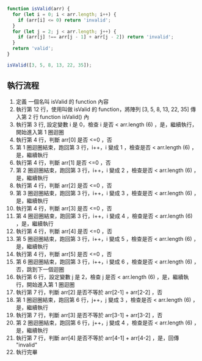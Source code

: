 ``` js
function isValid(arr) {
  for (let i = 0; i < arr.length; i++) {
    if (arr[i] <= 0) return 'invalid';
  }
  for (let j = 2; j < arr.length; j++) {
    if (arr[j] !== arr[j - 1] + arr[j - 2]) return 'invalid';
  }
  return 'valid';
}

isValid([3, 5, 8, 13, 22, 35]);
```

## 執行流程

1. 定義 一個名叫 isValid 的 function 內容
2. 執行第 12 行，使用叫做 isValid 的 function，將陣列 [3, 5, 8, 13, 22, 35] 傳入第 2 行 function isValid() 內
3. 執行第 3 行, 設定變數 i 是 0，檢查 i 是否 < arr.length (6) ，是，繼續執行，開始進入第 1 圈迴圈
4. 執行第 4 行，判斷 arr[0] 是否 <=0 ，否
5. 第 1 圈迴圈結束，跑回第 3 行，i++，i 變成 1 ，檢查是否 < arr.length (6) ，是，繼續執行
6. 執行第 4 行，判斷 arr[1] 是否 <=0 ，否
7. 第 2 圈迴圈結束，跑回第 3 行，i++，i 變成 2 ，檢查是否 < arr.length (6) ，是，繼續執行
8. 執行第 4 行，判斷 arr[2] 是否 <=0 ，否
9. 第 3 圈迴圈結束，跑回第 3 行，i++，i 變成 3 ，檢查是否 < arr.length (6) ，是，繼續執行
10. 執行第 4 行，判斷 arr[3] 是否 <=0 ，否
11. 第 4 圈迴圈結束，跑回第 3 行，i++，i 變成 4 ，檢查是否 < arr.length (6) ，是，繼續執行
12. 執行第 4 行，判斷 arr[4] 是否 <=0 ，否
13. 第 5 圈迴圈結束，跑回第 3 行，i++，i 變成 5 ，檢查是否 < arr.length (6) ，是，繼續執行
14. 執行第 4 行，判斷 arr[5] 是否 <=0 ，否
15. 第 6 圈迴圈結束，跑回第 3 行，i++，i 變成 6 ，檢查是否 < arr.length (6) ，否，跳到下一個迴圈
16. 執行第 6 行，設定變數 j 是 2，檢查 j 是否 < arr.length (6) ，是，繼續執行，開始進入第 1 圈迴圈
17. 執行第 7 行，判斷 arr[2] 是否不等於 arr[2-1] + arr[2-2] ，否
18. 第 1 圈迴圈結束，跑回第 6 行，j++，j 變成 3 ，檢查是否 < arr.length (6) ，是，繼續執行
19. 執行第 7 行，判斷 arr[3] 是否不等於 arr[3-1] + arr[3-2] ，否
20. 第 2 圈迴圈結束，跑回第 6 行，j++，j 變成 4 ，檢查是否 < arr.length (6) ，是，繼續執行
21. 執行第 7 行，判斷 arr[4] 是否不等於 arr[4-1] + arr[4-2] ，是，回傳 "invalid"
22. 執行完畢